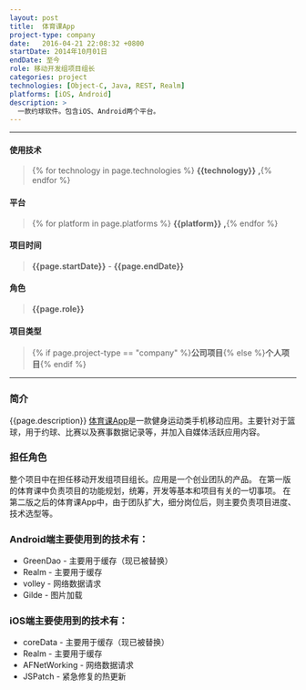 ```yaml
---
layout: post
title:  体育课App
project-type: company
date:   2016-04-21 22:08:32 +0800
startDate: 2014年10月01日
endDate: 至今
role: 移动开发组项目组长
categories: project
technologies: [Object-C, Java, REST, Realm]
platforms: [iOS, Android]
description: >
  一款约球软件。包含iOS、Android两个平台。
---
```

***

#### 使用技术
> {% for technology in page.technologies %} __{{technology}}__ __,__{% endfor %}

#### 平台
> {% for platform in page.platforms %} __{{platform}}__ __,__{% endfor %}

#### 项目时间
> __{{page.startDate}}__ - __{{page.endDate}}__

#### 角色
> __{{page.role}}__

#### 项目类型
> {% if page.project-type == "company" %}__公司项目__{% else %}__个人项目__{% endif %}

***

### 简介
{{page.description}}
[体育课App][tykapp-web]是一款健身运动类手机移动应用。主要针对于篮球，用于约球、比赛以及赛事数据记录等，并加入自媒体活跃应用内容。

### 担任角色
整个项目中在担任移动开发组项目组长。应用是一个创业团队的产品。
在第一版的体育课中负责项目的功能规划，统筹，开发等基本和项目有关的一切事项。
在第二版之后的体育课App中，由于团队扩大，细分岗位后，则主要负责项目进度、技术选型等。

### Android端主要使用到的技术有：
* GreenDao - 主要用于缓存（现已被替换）
* Realm - 主要用于缓存
* volley - 网络数据请求
* Gilde - 图片加载

### iOS端主要使用到的技术有：
* coreData - 主要用于缓存（现已被替换）
* Realm - 主要用于缓存
* AFNetWorking - 网络数据请求
* JSPatch - 紧急修复的热更新

[tykapp-web]: http://www.tykapp.com
